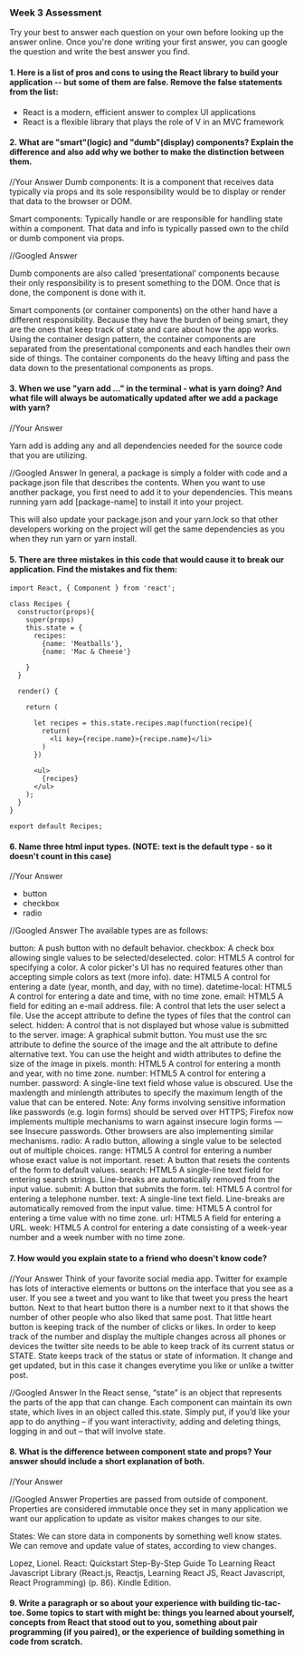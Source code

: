 ### Week 3 Assessment

Try your best to answer each question on your own before looking up the answer online. Once you're done writing your first answer, you can google the question and write the best answer you find.

#### 1. Here is a list of pros and cons to using the React library to build your application -- but some of them are false. Remove the false statements from the list:

- React is a modern, efficient answer to complex UI applications
- React is a flexible library that plays the role of V in an MVC framework


 #### 2. What are "smart"(logic) and "dumb"(display) components? Explain the difference and also add why we bother to make the distinction between them.


 //Your Answer
Dumb components: It is a component that receives data typically via props and its sole responsibility would be to display or render that data to the browser or DOM.

Smart components: Typically handle or are responsible for handling state within a component. That data and info is typically passed own to the child or dumb component via props.

 //Googled Answer

 Dumb components are also called ‘presentational’ components because their only responsibility is to present something to the DOM. Once that is done, the component is done with it.

 Smart components (or container components) on the other hand have a different responsibility. Because they have the burden of being smart, they are the ones that keep track of state and care about how the app works. Using the container design pattern, the container components are separated from the presentational components and each handles their own side of things. The container components do the heavy lifting and pass the data down to the presentational components as props.


#### 3. When we use "yarn add ..." in the terminal - what is yarn doing? And what file will always be automatically updated after we add a package with yarn?


 //Your Answer

 Yarn add is adding any and all dependencies needed for the source code that you are utilizing.


 //Googled Answer
 In general, a package is simply a folder with code and a package.json file that describes the contents. When you want to use another package, you first need to add it to your dependencies. This means running yarn add [package-name] to install it into your project.

 This will also update your package.json and your yarn.lock so that other developers working on the project will get the same dependencies as you when they run yarn or yarn install.


#### 5. There are three mistakes in this code that would cause it to break our application. Find the mistakes and fix them:

    import React, { Component } from 'react';

    class Recipes {
      constructor(props){
        super(props)
        this.state = {
          recipes:
            {name: 'Meatballs'},
            {name: 'Mac & Cheese'}

        }
      }

      render() {

        return (

          let recipes = this.state.recipes.map(function(recipe){
            return(
              <li key={recipe.name}>{recipe.name}</li>
            )
          })

          <ul>
            {recipes}
          </ul>
        );
      }
    }

    export default Recipes;

#### 6. Name three html input types. (NOTE: text is the default type - so it doesn't count in this case)

 //Your Answer
- button
- checkbox
- radio

 //Googled Answer
 The available types are as follows:

 button: A push button with no default behavior.
 checkbox: A check box allowing single values to be selected/deselected.
 color: HTML5 A control for specifying a color. A color picker's UI has no required features other than accepting simple colors as text (more info).
 date: HTML5 A control for entering a date (year, month, and day, with no time).
 datetime-local: HTML5 A control for entering a date and time, with no time zone.
 email: HTML5 A field for editing an e-mail address.
 file: A control that lets the user select a file. Use the accept attribute to define the types of files that the control can select.
 hidden: A control that is not displayed but whose value is submitted to the server.
 image: A graphical submit button. You must use the src attribute to define the source of the image and the alt attribute to define alternative text. You can use the height and width attributes to define the size of the image in pixels.
 month: HTML5 A control for entering a month and year, with no time zone.
 number: HTML5 A control for entering a number.
 password: A single-line text field whose value is obscured. Use the maxlength and minlength attributes to specify the maximum length of the value that can be entered.
 Note: Any forms involving sensitive information like passwords (e.g. login forms) should be served over HTTPS; Firefox now implements multiple mechanisms to warn against insecure login forms — see Insecure passwords. Other browsers are also implementing similar mechanisms.
 radio: A radio button, allowing a single value to be selected out of multiple choices.
 range: HTML5 A control for entering a number whose exact value is not important.
 reset: A button that resets the contents of the form to default values.
 search: HTML5 A single-line text field for entering search strings. Line-breaks are automatically removed from the input value.
 submit: A button that submits the form.
 tel: HTML5 A control for entering a telephone number.
 text: A single-line text field. Line-breaks are automatically removed from the input value.
 time: HTML5 A control for entering a time value with no time zone.
 url: HTML5 A field for entering a URL.
 week: HTML5 A control for entering a date consisting of a week-year number and a week number with no time zone.


 #### 7. How would you explain state to a friend who doesn't know code?

 //Your Answer
Think of your favorite social media app. Twitter for example has lots of interactive elements or buttons on the interface that you see as a user. If you see a tweet and you want to like that tweet you press the heart button. Next to that heart button there is a number next to it that shows the number of other people who also liked that same post. That little heart button is keeping track of the number of clicks or likes. In order to keep track of the number and display the multiple changes across all phones or devices the twitter site needs to be able to keep track of its current status or STATE. State keeps track of the status or state of information. It change and get updated, but in this case it changes everytime you like or unlike a twitter post.

 //Googled Answer
 In the React sense, “state” is an object that represents the parts of the app that can change. Each component can maintain its own state, which lives in an object called this.state.
 Simply put, if you’d like your app to do anything – if you want interactivity, adding and deleting things, logging in and out – that will involve state.

 #### 8. What is the difference between component state and props? Your answer should include a short explanation of both.


 //Your Answer


 //Googled Answer
 Properties are passed from outside of component. Properties are considered immutable once they set in many application we want our application to update as visitor makes changes to our site.

 States: We can store data in components by something well know states. We can remove and update value of states, according to view changes.

 Lopez, Lionel. React: Quickstart Step-By-Step Guide To Learning React Javascript Library (React.js, Reactjs, Learning React JS, React Javascript, React Programming) (p. 86). Kindle Edition. 


#### 9. Write a paragraph or so about your experience with building tic-tac-toe. Some topics to start with might be: things you learned about yourself, concepts from React that stood out to you, something about pair programming (if you paired), or the experience of building something in code from scratch.
